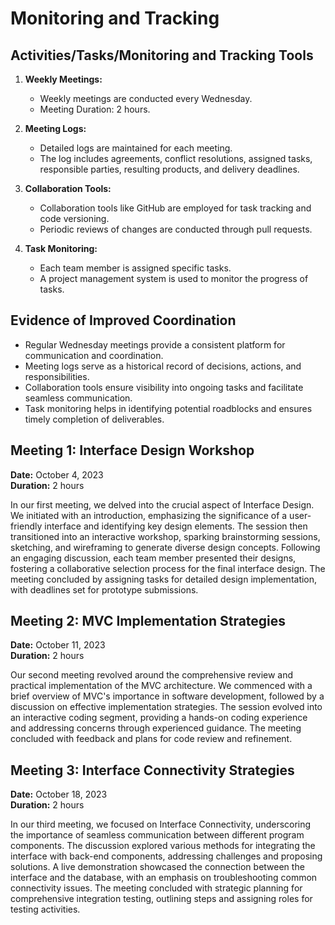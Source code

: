 # Monitoring and Tracking

## Activities/Tasks/Monitoring and Tracking Tools

1. **Weekly Meetings:**
   - Weekly meetings are conducted every Wednesday.
   - Meeting Duration: 2 hours.

2. **Meeting Logs:**
   - Detailed logs are maintained for each meeting.
   - The log includes agreements, conflict resolutions, assigned tasks, responsible parties, resulting products, and delivery deadlines.

3. **Collaboration Tools:**
   - Collaboration tools like GitHub are employed for task tracking and code versioning.
   - Periodic reviews of changes are conducted through pull requests.

4. **Task Monitoring:**
   - Each team member is assigned specific tasks.
   - A project management system is used to monitor the progress of tasks.

## Evidence of Improved Coordination

- Regular Wednesday meetings provide a consistent platform for communication and coordination.
- Meeting logs serve as a historical record of decisions, actions, and responsibilities.
- Collaboration tools ensure visibility into ongoing tasks and facilitate seamless communication.
- Task monitoring helps in identifying potential roadblocks and ensures timely completion of deliverables.

## Meeting 1: Interface Design Workshop
**Date:** October 4, 2023  
**Duration:** 2 hours

In our first meeting, we delved into the crucial aspect of Interface Design. We initiated with an introduction, emphasizing the significance of a user-friendly interface and identifying key design elements. The session then transitioned into an interactive workshop, sparking brainstorming sessions, sketching, and wireframing to generate diverse design concepts. Following an engaging discussion, each team member presented their designs, fostering a collaborative selection process for the final interface design. The meeting concluded by assigning tasks for detailed design implementation, with deadlines set for prototype submissions.

## Meeting 2: MVC Implementation Strategies
**Date:** October 11, 2023  
**Duration:** 2 hours

Our second meeting revolved around the comprehensive review and practical implementation of the MVC architecture. We commenced with a brief overview of MVC's importance in software development, followed by a discussion on effective implementation strategies. The session evolved into an interactive coding segment, providing a hands-on coding experience and addressing concerns through experienced guidance. The meeting concluded with feedback and plans for code review and refinement.

## Meeting 3: Interface Connectivity Strategies
**Date:** October 18, 2023  
**Duration:** 2 hours

In our third meeting, we focused on Interface Connectivity, underscoring the importance of seamless communication between different program components. The discussion explored various methods for integrating the interface with back-end components, addressing challenges and proposing solutions. A live demonstration showcased the connection between the interface and the database, with an emphasis on troubleshooting common connectivity issues. The meeting concluded with strategic planning for comprehensive integration testing, outlining steps and assigning roles for testing activities.
